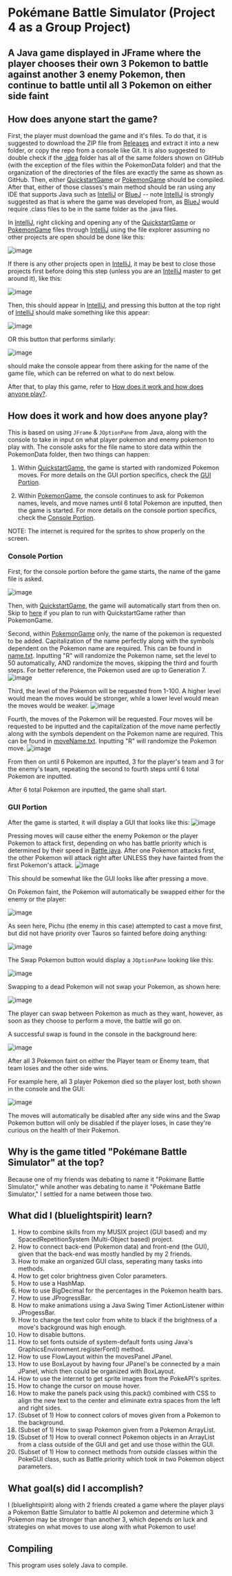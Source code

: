 # Pokémane Battle Simulator (Project 4 as a Group Project)
## A Java game displayed in JFrame where the player chooses their own 3 Pokemon to battle against another 3 enemy Pokemon, then continue to battle until all 3 Pokemon on either side faint

## How does anyone start the game?

First, the player must download the game and it's files. To do that, it is suggested to download the ZIP file from [Releases](https://github.com/bluelightspirit/Project4/releases) and extract it into a new folder, or copy the repo from a console like Git. It is also suggested to double check if the [.idea](https://github.com/bluelightspirit/Project4/tree/main/.idea) folder has all of the same folders shown on GitHub (with the exception of the files within the PokemonData folder) and that the organization of the directories of the files are exactly the same as shown as GitHub. Then, either [QuickstartGame](https://github.com/bluelightspirit/Project4/blob/main/QuickstartGame.java) or [PokemonGame](https://github.com/bluelightspirit/Project4/blob/main/PokemonGame.java) should be compiled. After that, either of those classes's main method should be ran using any IDE that supports Java such as [IntelliJ](https://www.jetbrains.com/idea/download/) or [BlueJ](https://www.bluej.org/) -- note [IntelliJ](https://www.jetbrains.com/idea/download/) is strongly suggested as that is where the game was developed from, as [BlueJ](https://www.bluej.org/) would require .class files to be in the same folder as the .java files. 

In [IntelliJ](https://www.jetbrains.com/idea/download/), right clicking and opening any of the [QuickstartGame](https://github.com/bluelightspirit/Project4/blob/main/QuickstartGame.java) or [PokemonGame](https://github.com/bluelightspirit/Project4/blob/main/PokemonGame.java) files through [IntelliJ](https://www.jetbrains.com/idea/download/) using the file explorer assuming no other projects are open should be done like this:

![image](https://user-images.githubusercontent.com/22280271/236398926-9ebf9600-0252-4f8b-860a-d4f4d7ac4836.png)

If there is any other projects open in [IntelliJ](https://www.jetbrains.com/idea/download/), it may be best to close those projects first before doing this step (unless you are an [IntelliJ](https://www.jetbrains.com/idea/download/) master to get around it), like this:

![image](https://user-images.githubusercontent.com/22280271/236399315-edd1f689-fb0e-4151-ac16-e0bdcfdc1a90.png)

Then, this should appear in [IntelliJ](https://www.jetbrains.com/idea/download/), and pressing this button at the top right of [IntelliJ](https://www.jetbrains.com/idea/download/) should make something like this appear:

![image](https://user-images.githubusercontent.com/22280271/236397478-e34dcac0-df10-461b-918f-c966c2d797ec.png)

OR this button that performs similarly:

![image](https://user-images.githubusercontent.com/22280271/236397768-0f2e6bea-b367-4a6f-a17c-3da2ff795691.png)

should make the console appear from there asking for the name of the game file, which can be referred on what to do next below.

After that, to play this game, refer to [How does it work and how does anyone play?](https://github.com/bluelightspirit/Project4/tree/main#how-does-it-work-and-how-does-anyone-play).

## How does it work and how does anyone play?

This is based on using `JFrame` & `JOptionPane` from Java, along with the console to take in input on what player pokemon and enemy pokemon to play with.
The console asks for the file name to store data within the PokemonData folder, then two things can happen:
1) Within [QuickstartGame](https://github.com/bluelightspirit/Project4/blob/main/QuickstartGame.java), the game is started with randomized Pokemon moves. For more details on the GUI portion specifics, check the [GUI Portion](https://github.com/bluelightspirit/Project4#gui-portion).

2) Within [PokemonGame](https://github.com/bluelightspirit/Project4/blob/main/PokemonGame.java), the console continues to ask for Pokemon names, levels, and move names until 6 total Pokemon are inputted, then the game is started.
For more details on the console portion specifics, check the [Console Portion](https://github.com/bluelightspirit/Project4#console-portion).

NOTE: The internet is required for the sprites to show properly on the screen.

### Console Portion
First, for the console portion before the game starts, the name of the game file is asked.

![image](https://user-images.githubusercontent.com/22280271/236382805-fb5a3a39-b85a-4c15-b33c-58e9915c2157.png)

Then, with [QuickstartGame](https://github.com/bluelightspirit/Project4/blob/main/QuickstartGame.java), the game will automatically start from then on. Skip to [here](https://github.com/bluelightspirit/Project4#gui-portion) if you plan to run with QuickstartGame rather than PokemonGame.

Second, within [PokemonGame](https://github.com/bluelightspirit/Project4/blob/main/PokemonGame.java) only, the name of the pokemon is requested to be added. Capitalization of the name perfectly along with the symbols dependent on the Pokemon name are required. This can be found in [name.txt](https://github.com/bluelightspirit/Project4/blob/main/.idea/name.txt).
Inputting "R" will randomize the Pokemon name, set the level to 50 automatically, AND randomize the moves, skipping the third and fourth steps.
For better reference, the Pokemon used are up to Generation 7.
![image](https://user-images.githubusercontent.com/22280271/236382989-f5c0ac89-1564-4b96-a991-708a9371e5dc.png)

Third, the level of the Pokemon will be requested from 1-100. A higher level would mean the moves would be stronger, while a lower level would mean the moves would be weaker.
![image](https://user-images.githubusercontent.com/22280271/236383218-f5642724-c051-4c57-8857-f60c4a675fd3.png)

Fourth, the moves of the Pokemon will be requested. Four moves will be requested to be inputted and the capitalization of the move name perfectly along with the symbols dependent on the Pokemon name are required. This can be found in [moveName.txt](https://github.com/bluelightspirit/Project4/blob/main/.idea/moveName.txt).
Inputting "R" will randomize the Pokemon move.
![image](https://user-images.githubusercontent.com/22280271/236383350-55edd0d4-013d-4803-a8e4-c5053cebbaf0.png)

From then on until 6 Pokemon are inputted, 3 for the player's team and 3 for the enemy's team, repeating the second to fourth steps until 6 total Pokemon are inputted.

After 6 total Pokemon are inputted, the game shall start.

### GUI Portion
After the game is started, it will display a GUI that looks like this:
![image](https://user-images.githubusercontent.com/22280271/236383998-05e202d4-1d4d-4940-ac5e-5e331ddca965.png)

Pressing moves will cause either the enemy Pokemon or the player Pokemon to attack first, depending on who has battle priority which is determined by their speed in [Battle.java](https://github.com/bluelightspirit/Project4/blob/main/Battle.java).
After one Pokemon attacks first, the other Pokemon will attack right after UNLESS they have fainted from the first Pokemon's attack.
![image](https://user-images.githubusercontent.com/22280271/236384226-1dceee87-98fb-47d9-905a-9bffe2b1a49f.png)

This should be somewhat like the GUI looks like after pressing a move.

On Pokemon faint, the Pokemon will automatically be swapped either for the enemy or the player:

![image](https://user-images.githubusercontent.com/22280271/236384283-b43333af-0b49-40e6-aed9-15f374038694.png)

As seen here, Pichu (the enemy in this case) attempted to cast a move first, but did not have priority over Tauros so fainted before doing anything:

![image](https://user-images.githubusercontent.com/22280271/236384535-7849d53d-02e4-46c1-bf74-cf10e5effcf6.png)

The Swap Pokemon button would display a `JOptionPane` looking like this:

![image](https://user-images.githubusercontent.com/22280271/236384604-42a5f9a0-728b-4236-932f-59594f3ddf0e.png)

Swapping to a dead Pokemon will not swap your Pokemon, as shown here:

![image](https://user-images.githubusercontent.com/22280271/236384726-50d387d0-b451-49e4-b1ac-97abc1ad16b8.png)

The player can swap between Pokemon as much as they want, however, as soon as they choose to perform a move, the battle will go on.

A successful swap is found in the console in the background here:

![image](https://user-images.githubusercontent.com/22280271/236384935-f67caafb-7cf7-42c1-85b3-8ca3087ed8ab.png)

After all 3 Pokemon faint on either the Player team or Enemy team, that team loses and the other side wins.

For example here, all 3 player Pokemon died so the player lost, both shown in the console and the GUI:

![image](https://user-images.githubusercontent.com/22280271/236385087-659e9261-52e4-48dd-85ef-62f40d5605a9.png)

The moves will automatically be disabled after any side wins and the Swap Pokemon button will only be disabled if the player loses, in case they're curious on the health of their Pokemon.

## Why is the game titled "Pokémane Battle Simulator" at the top?

Because one of my friends was debating to name it "Pokimane Battle Simulator," while another was debating to name it "Pokémane Battle Simulator," I settled for a name between those two.

## What did I (bluelightspirit) learn?

1) How to combine skills from my MUSIX project (GUI based) and my SpacedRepetitionSystem (Multi-Object based) project.
2) How to connect back-end (Pokemon data) and front-end (the GUI), given that the back-end was mostly handled by my 2 friends.
3) How to make an organized GUI class, seperating many tasks into methods.
4) How to get color brightness given Color parameters.
5) How to use a HashMap.
6) How to use BigDecimal for the percentages in the Pokemon health bars.
7) How to use JProgressBar.
8) How to make animations using a Java Swing Timer ActionListener within JProgessBar.
9) How to change the text color from white to black if the brightness of a move's background was high enough.
10) How to disable buttons.
11) How to set fonts outside of system-default fonts using Java's GraphicsEnvironment.registerFont() method.
12) How to use FlowLayout within the movesPanel JPanel.
13) How to use BoxLayout by having four JPanel's be connected by a main JPanel, which then could be organized with BoxLayout.
14) How to use the internet to get sprite images from the PokeAPI's sprites.
15) How to change the cursor on mouse hover.
16) How to make the panels pack using this.pack() combined with CSS to align the new text to the center and eliminate extra spaces from the left and right sides.
17) (Subset of 1) How to connect colors of moves given from a Pokemon to the background.
18) (Subset of 1) How to swap Pokemon given from a Pokemon ArrayList.
19) (Subset of 1) How to overall connect Pokemon objects in an ArrayList from a class outside of the GUI and get and use those within the GUI.
20) (Subset of 1) How to connect methods from outside classes within the PokeGUI class, such as Battle.priority which took in two Pokemon object parameters.

## What goal(s) did I accomplish?

I (bluelightspirit) along with 2 friends created a game where the player plays a Pokemon Battle Simulator to battle AI pokemon and determine which 3 Pokemon may be stronger than another 3, which
  depends on luck and strategies on what moves to use along with what Pokemon to use!

## Compiling

This program uses solely Java to compile.
